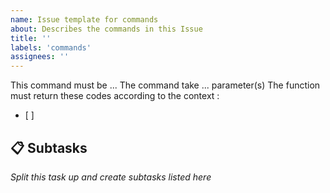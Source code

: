 ```yaml
---
name: Issue template for commands
about: Describes the commands in this Issue
title: ''
labels: 'commands'
assignees: ''
---
```


This command must be ...
The command take ... parameter(s)
The function must return these codes according to the context :
- [ ] 

## 📋 Subtasks
*Split this task up and create subtasks listed here*
